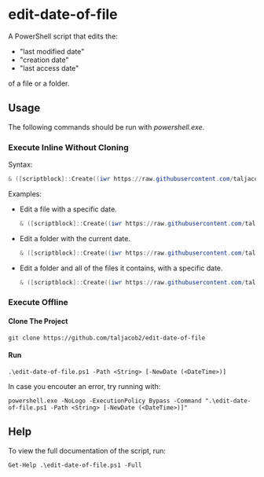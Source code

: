 # edit-date-of-file

A PowerShell script that edits the:
  - "last modified date"
  - "creation date"
  - "last access date"

of a file or a folder.

## Usage

The following commands should be run with *powershell.exe*.

### Execute Inline Without Cloning

Syntax:
```ps1
& ([scriptblock]::Create((iwr https://raw.githubusercontent.com/taljacob2/edit-date-of-file/master/edit-date-of-file.ps1 -useb))) -Path <String> [-NewDate (<DateTime>)]
```

Examples:

- Edit a file with a specific date.
  ```ps1
  & ([scriptblock]::Create((iwr https://raw.githubusercontent.com/taljacob2/edit-date-of-file/master/edit-date-of-file.ps1 -useb))) -Path demo.txt -NewDate (Get-Date("2020-12-31T23:54:43"))
  ```

- Edit a folder with the current date.
  ```ps1
  & ([scriptblock]::Create((iwr https://raw.githubusercontent.com/taljacob2/edit-date-of-file/master/edit-date-of-file.ps1 -useb))) -Path C:\Users\demo
  ```

- Edit a folder and all of the files it contains, with a specific date.
  ```ps1
  & ([scriptblock]::Create((iwr https://raw.githubusercontent.com/taljacob2/edit-date-of-file/master/edit-date-of-file.ps1 -useb))) -Path C:\Users\demo -NewDate (Get-Date("2020-12-31T23:54:43")) -R
  ```

### Execute Offline

#### Clone The Project

```
git clone https://github.com/taljacob2/edit-date-of-file
```

#### Run

```
.\edit-date-of-file.ps1 -Path <String> [-NewDate (<DateTime>)]
```

In case you encouter an error, try running with:
```
powershell.exe -NoLogo -ExecutionPolicy Bypass -Command ".\edit-date-of-file.ps1 -Path <String> [-NewDate (<DateTime>)]"
```

## Help

To view the full documentation of the script, run:
```
Get-Help .\edit-date-of-file.ps1 -Full
```
